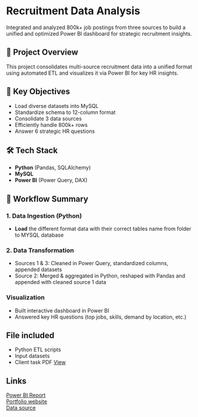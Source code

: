 # Recruitment Data Analysis

Integrated and analyzed 800k+ job postings from three sources to build a unified and optimized Power BI dashboard for strategic recruitment insights.

## 📌 Project Overview

This project consolidates multi-source recruitment data into a unified format using automated ETL and visualizes it via Power BI for key HR insights.

## 🧾 Key Objectives

- Load diverse datasets into MySQL
- Standardize schema to 12-column format
- Consolidate 3 data sources
- Efficiently handle 800k+ rows
- Answer 6 strategic HR questions

## 🛠 Tech Stack

- **Python** (Pandas, SQLAlchemy)
- **MySQL**
- **Power BI** (Power Query, DAX)

## 🔄 Workflow Summary

### 1. Data Ingestion (Python)
- **Load** the different format data with their correct tables name from folder to MYSQL database
### 2. Data Transformation
- Sources 1 & 3: Cleaned in Power Query, standardized columns, appended datasets
- Source 2: Merged & aggregated in Python, reshaped with Pandas and appended with cleaned source 1 data
### Visualization
- Built interactive dashboard in Power BI
- Answered key HR questions (top jobs, skills, demand by location, etc.)

## File included
- Python ETL scripts
- Input datasets
- Client task PDF [View](https://drive.google.com/file/d/1D0rAXAUnrqwaZbFr_yw8VI1CktGTxTh9/view?usp=sharing)

## Links
[Power BI Report](https://app.powerbi.com/view?r=eyJrIjoiNDM2MGIxNGEtMzA0Ny00OGEyLTk0NGEtZTc1NGEyYzE5MTA2IiwidCI6ImQ3NTVkZWIwLTFkNTgtNGFkNS05MDg5LTYyYzU5ZmU4MzdmOCIsImMiOjl9)<br>
[Portfolio website](https://alysahab.github.io/Adnan_Portfolio.github.io/index.html)<br>
[Data source](https://drive.google.com/drive/folders/1BYZ7NEj9JDVewLgmopIBSFhA2F0A8tva?usp=sharing)

